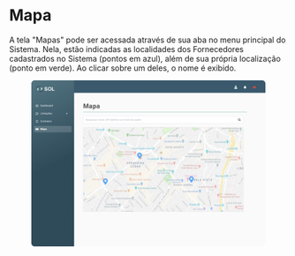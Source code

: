 # Mapa

A tela "Mapas" pode ser acessada através de sua aba no menu principal do Sistema. Nela, estão indicadas as localidades dos Fornecedores cadastrados no Sistema (pontos em azul), além de sua própria localização (ponto em verde). Ao clicar sobre um deles, o nome é exibido.

<figure><img src="../../.gitbook/assets/Mapa.png" alt=""><figcaption></figcaption></figure>
